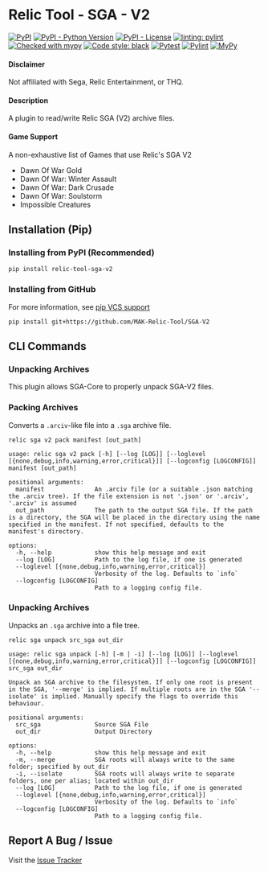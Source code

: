 # Relic Tool - SGA - V2
[![PyPI](https://img.shields.io/pypi/v/relic-tool-sga-v2)](https://pypi.org/project/relic-tool-sga-v2/)
[![PyPI - Python Version](https://img.shields.io/pypi/pyversions/relic-tool-sga-v2)](https://www.python.org/downloads/)
[![PyPI - License](https://img.shields.io/pypi/l/relic-tool-sga-v2)](https://github.com/MAK-Relic-Tool/Relic-Tool-SGA-V2/blob/main/LICENSE.txt)
[![linting: pylint](https://img.shields.io/badge/linting-pylint-yellowgreen)](https://github.com/PyCQA/pylint)
[![Checked with mypy](http://www.mypy-lang.org/static/mypy_badge.svg)](http://mypy-lang.org/)
[![Code style: black](https://img.shields.io/badge/code%20style-black-000000.svg)](https://github.com/psf/black)
[![Pytest](https://github.com/MAK-Relic-Tool/Relic-Tool-SGA-V2/actions/workflows/pytest.yml/badge.svg)](https://github.com/MAK-Relic-Tool/Relic-Tool-SGA-V2/actions/workflows/pytest.yml)
[![Pylint](https://github.com/MAK-Relic-Tool/Relic-Tool-SGA-V2/actions/workflows/pylint.yml/badge.svg)](https://github.com/MAK-Relic-Tool/Relic-Tool-SGA-V2/actions/workflows/pylint.yml)
[![MyPy](https://github.com/MAK-Relic-Tool/Relic-Tool-SGA-V2/actions/workflows/mypy.yml/badge.svg)](https://github.com/MAK-Relic-Tool/Relic-Tool-SGA-V2/actions/workflows/mypy.yml)
#### Disclaimer
Not affiliated with Sega, Relic Entertainment, or THQ.
#### Description
A plugin to read/write Relic SGA (V2) archive files.
#### Game Support
A non-exhaustive list of Games that use Relic's SGA V2
- Dawn Of War Gold
- Dawn Of War: Winter Assault
- Dawn Of War: Dark Crusade
- Dawn Of War: Soulstorm
- Impossible Creatures

## Installation (Pip)
### Installing from PyPI (Recommended)
```
pip install relic-tool-sga-v2
```
### Installing from GitHub
For more information, see [pip VCS support](https://pip.pypa.io/en/stable/topics/vcs-support/#git)
```
pip install git+https://github.com/MAK-Relic-Tool/SGA-V2
```
## CLI Commands
### Unpacking Archives
This plugin allows SGA-Core to properly unpack SGA-V2 files.

### Packing Archives
Converts a `.arciv`-like file into a `.sga` archive file.
```
relic sga v2 pack manifest [out_path]
```
```
usage: relic sga v2 pack [-h] [--log [LOG]] [--loglevel [{none,debug,info,warning,error,critical}]] [--logconfig [LOGCONFIG]] manifest [out_path]

positional arguments:
  manifest              An .arciv file (or a suitable .json matching the .arciv tree). If the file extension is not '.json' or '.arciv', '.arciv' is assumed
  out_path              The path to the output SGA file. If the path is a directory, the SGA will be placed in the directory using the name specified in the manifest. If not specified, defaults to the manifest's directory.

options:
  -h, --help            show this help message and exit
  --log [LOG]           Path to the log file, if one is generated
  --loglevel [{none,debug,info,warning,error,critical}]
                        Verbosity of the log. Defaults to `info`
  --logconfig [LOGCONFIG]
                        Path to a logging config file.
```
### Unpacking Archives
Unpacks an `.sga` archive into a file tree.
```
relic sga unpack src_sga out_dir
```
```
usage: relic sga unpack [-h] [-m | -i] [--log [LOG]] [--loglevel [{none,debug,info,warning,error,critical}]] [--logconfig [LOGCONFIG]] src_sga out_dir

Unpack an SGA archive to the filesystem. If only one root is present in the SGA, '--merge' is implied. If multiple roots are in the SGA '--isolate' is implied. Manually specify the flags to override this behaviour.

positional arguments:
  src_sga               Source SGA File
  out_dir               Output Directory

options:
  -h, --help            show this help message and exit
  -m, --merge           SGA roots will always write to the same folder; specified by out_dir
  -i, --isolate         SGA roots will always write to separate folders, one per alias; located within out_dir
  --log [LOG]           Path to the log file, if one is generated
  --loglevel [{none,debug,info,warning,error,critical}]
                        Verbosity of the log. Defaults to `info`
  --logconfig [LOGCONFIG]
                        Path to a logging config file.
```



## Report A Bug / Issue
Visit the [Issue Tracker](https://github.com/MAK-Relic-Tool/Issue-Tracker/issues)
